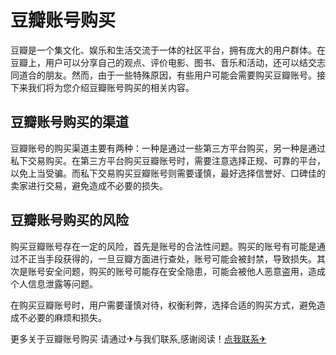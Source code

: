 # 豆瓣账号购买

豆瓣是一个集文化、娱乐和生活交流于一体的社区平台，拥有庞大的用户群体。在豆瓣上，用户可以分享自己的观点、评价电影、图书、音乐和活动，还可以结交志同道合的朋友。然而，由于一些特殊原因，有些用户可能会需要购买豆瓣账号。接下来我们将为您介绍豆瓣账号购买的相关内容。

## 豆瓣账号购买的渠道

豆瓣账号的购买渠道主要有两种：一种是通过一些第三方平台购买，另一种是通过私下交易购买。在第三方平台购买豆瓣账号时，需要注意选择正规、可靠的平台，以免上当受骗。而私下交易购买豆瓣账号则需要谨慎，最好选择信誉好、口碑佳的卖家进行交易，避免造成不必要的损失。

## 豆瓣账号购买的风险

购买豆瓣账号存在一定的风险，首先是账号的合法性问题。购买的账号有可能是通过不正当手段获得的，一旦豆瓣方面进行查处，账号可能会被封禁，导致损失。其次是账号安全问题，购买的账号可能存在安全隐患，可能会被他人恶意盗用，造成个人信息泄露等问题。

在购买豆瓣账号时，用户需要谨慎对待，权衡利弊，选择合适的购买方式，避免造成不必要的麻烦和损失。

更多关于豆瓣账号购买 请通过✈与我们联系,感谢阅读！[点我联系✈](https://go.G208.com)